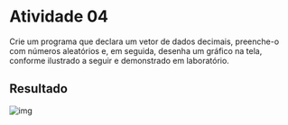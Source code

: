 # Atividade 04

Crie um programa que declara um vetor de dados decimais, preenche-o com números aleatórios e, em seguida, desenha um gráfico na tela, conforme ilustrado a seguir e demonstrado em laboratório.

## Resultado

![img](https://i.imgur.com/bWPWXX9.png)